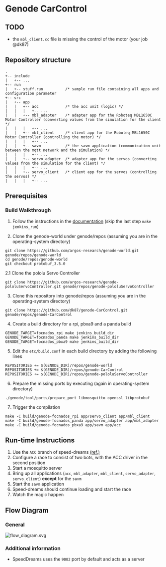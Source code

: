 # Genode CarControl

## TODO
- the `mbl_client.cc` file is missing the control of the motor (your job @dk87)

## Repository structure
```
.
+-- include
|   +-- ...
+-- run
|   +-- stuff.run          /* sample run file containing all apps and configuration parameter
+-- src
|   +-- app
|   |   +-- acc            /* the acc unit (logic) */
|   |   |   +-- ...
|   |   +-- mbl_adapter    /* adapter app for the Roboteq MBL1650C Motor Controller (converting values from the simulation for the client */
|   |   |   +-- ...
|   |   +-- mbl_client     /* client app for the Roboteq MBL1650C Motor Controller (controlling the motor) */
|   |   |   +-- ...
|   |   +-- savm           /* the savm application (communication unit between the mqtt network and the simulation) */
|   |   |   +-- ...
|   |   +-- servo_adapter  /* adapter app for the servos (converting values from the simulation for the client) */
|   |   |   +-- ...
|   |   +-- servo_client   /* client app for the servos (controlling the servos) */
|   |   |   +-- ...
```

## Prerequisites
### Build Walkthrough

1. Follow the instructions in the [documentation](https://argos-research.github.io/documentation/install.html#operating-system-on-local-machine) (skip the last step ```make jenkins_run```)

2. Clone the genode-world under genode/repos (assuming you are in the operating-system directory)
```
git clone https://github.com/argos-research/genode-world.git genode/repos/genode-world
cd genode/repos/genode-world
git checkout protobuf_3.5.0
```
2.1 Clone the pololu Servo Controller
```
git clone https://github.com/argos-research/genode-pololuServoController.git genode/repos/genode-pololuServoController
```

3. Clone this repository into genode/repos (assuming you are in the operating-system directory)
```
git clone https://github.com/dk87/genode-CarControl.git genode/repos/genode-CarControl
```

4. Create a build directory for a rpi, pbxa9 and a panda build
```
GENODE_TARGET=focnados_rpi make jenkins_build_dir
GENODE_TARGET=focnados_panda make jenkins_build_dir
GENODE_TARGET=focnados_pbxa9 make jenkins_build_dir
```

5. Edit the ```etc/build.conf``` in each build directory by adding the following lines
```
REPOSITORIES += $(GENODE_DIR)/repos/genode-world
REPOSITORIES += $(GENODE_DIR)/repos/genode-CarControl
REPOSITORIES += $(GENODE_DIR)/repos/genode-pololuServoController
```

6. Prepare the missing ports by executing (again in operating-system directory)
```
./genode/tool/ports/prepare_port libmosquitto openssl libprotobuf
```

7. Trigger the compilation

```
make -C build/genode-focnados_rpi app/servo_client app/mbl_client
make -C build/genode-focnados_panda app/servo_adapter app/mbl_adapter
make -C build/genode-focnados_pbxa9 app/savm app/acc
```

## Run-time Instructions
1. Use the `ACC` branch of speed-dreams [(ref.)](https://github.com/argos-research/speed-dreams/tree/ACC)
2. Configure a race to consist of two bots, with the ACC driver in the second position
3. Start a mosquitto server
4. Bring up all applications (`acc`, `mbl_adapter`, `mbl_client`, `servo_adapter`, `servo_client`) **except** for the `savm`
5. Start the `savm` application
6. Speed-dreams should continue loading and start the race
7. Watch the magic happen

## Flow Diagram
### General
![flow_diagram.svg](https://github.com/privatereese/genode-CarControl/raw/master/flow_diagram.svg)

### Additional information
- SpeedDreams uses the `9002` port by default and acts as a server
